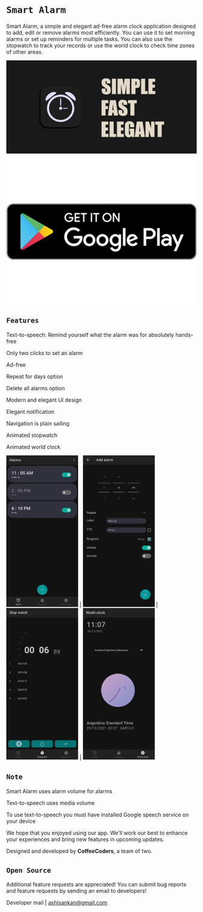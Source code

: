 # ```Smart Alarm```

Smart Alarm, a simple and elegant ad-free alarm clock application designed to add, edit or remove alarms most efficiently. You can use it to set morning alarms or set up reminders for multiple tasks. You can also use the stopwatch to track your records or use the world clock to check time zones of other areas.



![Feature Graphics](https://github.com/ashisbehera/Smart_Alarm/blob/master/images/Feature%20Graphics.jpg)

![Google Play](https://github.com/ashisbehera/Smart_Alarm/blob/master/images/google%20play.png)

## ```Features```

Text-to-speech: Remind yourself what the alarm was for absolutely hands-free

Only two clicks to set an alarm

Ad-free

Repeat for days option

Delete all alarms option

Modern and elegant UI design

Elegant notification

Navigation is plain sailing

Animated stopwatch

Animated world clock



<img src=https://github.com/ashisbehera/Smart_Alarm/blob/master/images/alarm.jpg width="190" height="400"> | <img src=https://github.com/ashisbehera/Smart_Alarm/blob/master/images/add%20alarm.jpg width="190" height="400"> | <img src=https://github.com/ashisbehera/Smart_Alarm/blob/master/images/stopwatch.jpg width="190" height="400"> | <img src=https://github.com/ashisbehera/Smart_Alarm/blob/master/images/world%20clock.jpg width="190" height="400">

## ```Note```

Smart Alarm uses alarm volume for alarms

Text-to-speech uses media volume

To use text-to-speech you must have installed Google speech service on your device




We hope that you enjoyed using our app. We'll work our best to enhance your experiences and bring new features in upcoming updates.

Designed and developed by **CoffeeCoders**, a team of two.

## ```Open Source```

Additional feature requests are appreciated! You can submit bug reports and feature requests by sending an email to developers!

Developer mail | [ashisankan@gmail.com](mailto:ashisankan@gmail.com)
